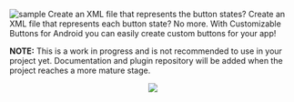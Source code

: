 ![sample](https://i.imgur.com/OdhHqR4.png)
Create an XML file that represents the button states? Create an XML file that represents each button state? No more. With Customizable Buttons for Android you can easily create custom buttons for your app!

**NOTE:** This is a work in progress and is not recommended to use in your project yet. Documentation and plugin repository will be added when the project reaches a more mature stage.

<p align="center">
  <img src="https://i.imgur.com/Ypw9tGn.gif">
</p>
